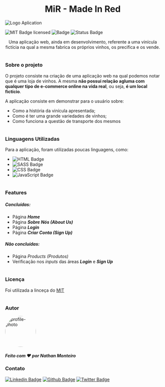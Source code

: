 **<h1 align="center">MiR - Made In Red</h1>**

![Logo Aplication](https://user-images.githubusercontent.com/87106760/196168992-16ce5a0f-66f4-4140-92ed-b39100c52cc2.png)

<!-- ![Logo](/MiR/assets/midia/others/screenshot.png) -->
<!-- <hr> -->

![MIT Badge licensed](https://img.shields.io/badge/license-MIT-informational)
![Badge](https://img.shields.io/badge/lançamento-Outubro-blue)
![Status Badge](https://img.shields.io/badge/status-em_desenvolvimento-green)

<p align="center">Uma aplicação web, ainda em desenvolvimento, referente a uma vinícula fictícia na qual a mesma fabrica os próprios vinhos, os precifica e os vende.</p>

#
### **Sobre o projeto**
O projeto consiste na criação de uma aplicação web na qual podemos notar que é uma loja de vinhos. A mesma <strong>não possui relação agluma com qualquer tipo de e-commerce online na vida real</strong>, ou seja, <strong>é um local fictício</strong>.

A aplicação consiste em demonstrar para o usuário sobre:

* Como a história da vinícula apresentada;
* Como é ter uma grande variedades de vinhos;
* Como funciona a questão de transporte dos mesmos

#
### **Linguagens Utilizadas**

Para a aplicação, foram utilizadas poucas linguagens, como:

-  ![HTML Badge](https://img.shields.io/badge/HTML-orange)
-  ![SASS Badge](https://img.shields.io/badge/SASS-ff69b4)
-  ![CSS Badge](https://img.shields.io/badge/CSS-blue)
-  ![JavaScript Badge](https://img.shields.io/badge/JavaScript-yellow)
<!-- [MIT licensed](./LICENSE). -->
#
### **Features**
##### **Concluídas:**

* Página <i><strong>Home</strong></i>
* Página <i><strong>Sobre Nós (About Us)</strong></i>
* Página <i><strong>Login</strong></i>
* Página <i><strong>Criar Conta (Sign Up)</strong></i>

##### **Não concluídas:**
* Página <i>Products (Produtos)</i>
* Verificação nos <i>inputs</i> das áreas <i><strong>Login</strong></i> e <i><strong>Sign Up</strong></i>
#
### **Licença**
Foi utilizada a linceça do [MIT](./LICENSE)

#
### **Autor**
<img style="border-radius: 100%" src="https://avatars.githubusercontent.com/u/87106760?s=400&u=a4fcaf45e79daf73720315436d4e598560012ff5&v=4" width="100px;" alt="profile-photo"/>

##### Feito com ❤️ por Nathan Monteiro

### **Contato**

[![Linkedin Badge](https://img.shields.io/badge/-LinkedIn-blue?style=flat-square&logo=Linkedin&logoColor=white&link=https://www.linkedin.com/in/fagnerpsantos/)](https://www.linkedin.com/in/nathan-monteiro/)
[![Github Badge](https://img.shields.io/badge/-Github-000?style=flat-square&logo=Github&logoColor=white&link=https://github.com/fagnerpsantos)](https://github.com/nathanmontt)
[![Twitter Badge](https://img.shields.io/badge/-Twitter-1ca0f1?style=flat-square&labelColor=1ca0f1&logo=twitter&logoColor=white&link=https://twitter.com/fagnerpsantos)](https://twitter.com/nathanmontt)

#
